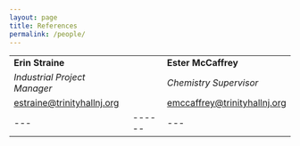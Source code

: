 ```yaml
---
layout: page
title: References
permalink: /people/
---
```


|   |      |   |
|---|------|---|
|**Erin Straine**|      |**Ester McCaffrey**|
|*Industrial Project Manager*|      |*Chemistry Supervisor*|
|estraine@trinityhallnj.org|      |emccaffrey@trinityhallnj.org|
|---|------|---|


